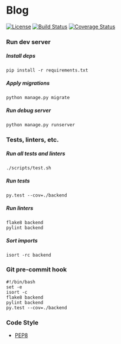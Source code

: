 # Blog
[![License](https://img.shields.io/badge/license-MIT-blue.svg)](https://github.com/Afonasev/Blog/blob/master/LICENSE)
[![Build Status](https://travis-ci.org/Afonasev/Blog.svg?branch=master)](https://travis-ci.org/Afonasev/Blog)
[![Coverage Status](https://coveralls.io/repos/github/Afonasev/Blog/badge.svg?branch=master)](https://coveralls.io/github/Afonasev/Blog?branch=master)

### Run dev server

##### Install deps

    pip install -r requirements.txt

##### Apply migrations
    python manage.py migrate

##### Run debug server

    python manage.py runserver

### Tests, linters, etc.

##### Run all tests and linters

    ./scripts/test.sh

##### Run tests

    py.test --cov=./backend

##### Run linters

    flake8 backend
    pylint backend

##### Sort imports

    isort -rc backend

### Git pre-commit hook

    #!/bin/bash
    set -e
    isort -c
    flake8 backend
    pylint backend
    py.test --cov=./backend

### Code Style

* [PEP8](https://www.python.org/dev/peps/pep-0008/)

